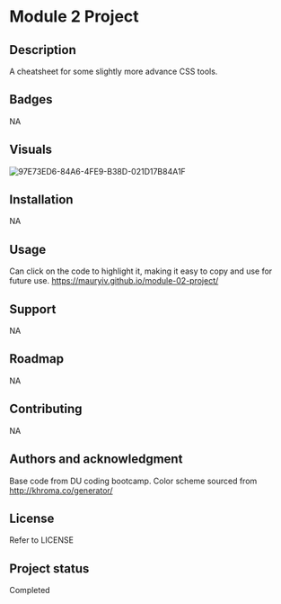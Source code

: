 # Module 2 Project

## Description
A cheatsheet for some slightly more advance CSS tools.

## Badges
NA

## Visuals
![97E73ED6-84A6-4FE9-B38D-021D17B84A1F](https://github.com/MauryIV/module-02-project/assets/146037880/d8d92940-b269-4a2e-8a81-cc718217b706)


## Installation
NA

## Usage
Can click on the code to highlight it, making it easy to copy and use for future use. https://mauryiv.github.io/module-02-project/

## Support
NA

## Roadmap
NA

## Contributing
NA

## Authors and acknowledgment
Base code from DU coding bootcamp. Color scheme sourced from http://khroma.co/generator/

## License
Refer to LICENSE

## Project status
Completed
